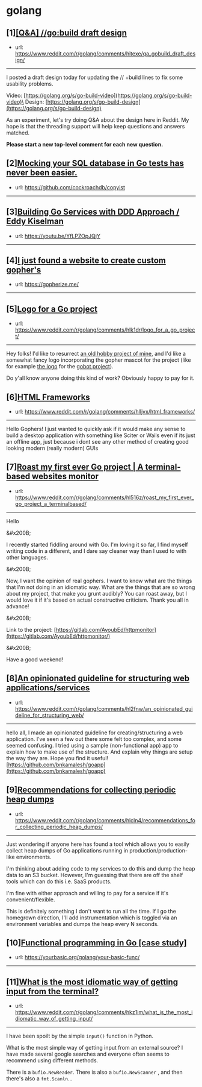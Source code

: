 # golang
## [1][[Q&amp;A] //go:build draft design](https://www.reddit.com/r/golang/comments/hitexe/qa_gobuild_draft_design/)
- url: https://www.reddit.com/r/golang/comments/hitexe/qa_gobuild_draft_design/
---
I posted a draft design today for updating the // +build lines to fix some usability problems. 

Video: [https://golang.org/s/go-build-video](https://golang.org/s/go-build-video)\
Design: [https://golang.org/s/go-build-design](https://golang.org/s/go-build-design)

As an experiment, let's try doing Q&amp;A about the design here in Reddit.
My hope is that the threading support will help keep questions and answers matched.

**Please start a new top-level comment for each new question.**
## [2][Mocking your SQL database in Go tests has never been easier.](https://www.reddit.com/r/golang/comments/hlhj8v/mocking_your_sql_database_in_go_tests_has_never/)
- url: https://github.com/cockroachdb/copyist
---

## [3][Building Go Services with DDD Approach / Eddy Kiselman](https://www.reddit.com/r/golang/comments/hlj8dc/building_go_services_with_ddd_approach_eddy/)
- url: https://youtu.be/YfLPZOpJQjY
---

## [4][I just found a website to create custom gopher's](https://www.reddit.com/r/golang/comments/hl55cc/i_just_found_a_website_to_create_custom_gophers/)
- url: https://gopherize.me/
---

## [5][Logo for a Go project](https://www.reddit.com/r/golang/comments/hlk1dr/logo_for_a_go_project/)
- url: https://www.reddit.com/r/golang/comments/hlk1dr/logo_for_a_go_project/
---
Hey folks! I'd like to resurrect [an old hobby project of mine](https://github.com/jaksi/sshesame), and I'd like a somewhat fancy logo incorporating the gopher mascot for the project (like for example [the logo](https://raw.githubusercontent.com/hybridgroup/gobot-site/master/source/images/elements/gobot-logo-small.png) for the [gobot project](https://github.com/hybridgroup/gobot/)).

Do y'all know anyone doing this kind of work? Obviously happy to pay for it.
## [6][HTML Frameworks](https://www.reddit.com/r/golang/comments/hlljvx/html_frameworks/)
- url: https://www.reddit.com/r/golang/comments/hlljvx/html_frameworks/
---
Hello Gophers! I just wanted to quickly ask if it would make any sense to build a desktop application with something like Sciter or Wails even if its just an offline app, just because i dont see any other method of creating good looking modern (really modern) GUIs
## [7][Roast my first ever Go project | A terminal-based websites monitor](https://www.reddit.com/r/golang/comments/hl516z/roast_my_first_ever_go_project_a_terminalbased/)
- url: https://www.reddit.com/r/golang/comments/hl516z/roast_my_first_ever_go_project_a_terminalbased/
---
Hello

&amp;#x200B;

I recently started fiddling around with Go. I'm loving it so far, I find myself writing code in a different, and I dare say cleaner way than I used to with other languages.

&amp;#x200B;

Now, I want the opinion of real gophers. I want to know what are the things that I'm not doing in an idiomatic way. What are the things that are so wrong about my project, that make you grunt audibly? You can roast away, but I would love it if it's based on actual constructive criticism. Thank you all in advance!

&amp;#x200B;

Link to the project: [https://gitlab.com/AyoubEd/httpmonitor](https://gitlab.com/AyoubEd/httpmonitor/)

&amp;#x200B;

Have a good weekend!
## [8][An opinionated guideline for structuring web applications/services](https://www.reddit.com/r/golang/comments/hl2fnw/an_opinionated_guideline_for_structuring_web/)
- url: https://www.reddit.com/r/golang/comments/hl2fnw/an_opinionated_guideline_for_structuring_web/
---
hello all, I made an opinionated guideline for creating/structuring a web application. I’ve seen a few out there some felt too complex, and some seemed confusing. I tried using a sample (non-functional app) app to explain how to make use of the structure. And explain why things are setup the way they are. Hope you find it useful! [https://github.com/bnkamalesh/goapp](https://github.com/bnkamalesh/goapp)
## [9][Recommendations for collecting periodic heap dumps](https://www.reddit.com/r/golang/comments/hlcln4/recommendations_for_collecting_periodic_heap_dumps/)
- url: https://www.reddit.com/r/golang/comments/hlcln4/recommendations_for_collecting_periodic_heap_dumps/
---
Just wondering if anyone here has found a tool which allows you to easily collect heap dumps of Go applications running in production/production-like environments.

I'm thinking about adding code to my services to do this and dump the heap data to an S3 bucket. However, I'm guessing that there are off the shelf tools which can do this i.e. SaaS products.

I'm fine with either approach and willing to pay for a service if it's convenient/flexible.

This is definitely something I don't want to run all the time. If I go the homegrown direction, I'll add instrumentation which is toggled via an environment variables and dumps the heap every N seconds.
## [10][Functional programming in Go [case study]](https://www.reddit.com/r/golang/comments/hl5l3o/functional_programming_in_go_case_study/)
- url: https://yourbasic.org/golang/your-basic-func/
---

## [11][What is the most idiomatic way of getting input from the terminal?](https://www.reddit.com/r/golang/comments/hkz1im/what_is_the_most_idiomatic_way_of_getting_input/)
- url: https://www.reddit.com/r/golang/comments/hkz1im/what_is_the_most_idiomatic_way_of_getting_input/
---
I have been spoilt by the simple `input()` function in Python. 

What is the most simple way of getting input from an external source? I have made several google searches and everyone often seems to recommend using different methods.

There is a `bufio.NewReader`. There is also a `bufio.NewScanner` , and then there's also a `fmt.Scanln`...

